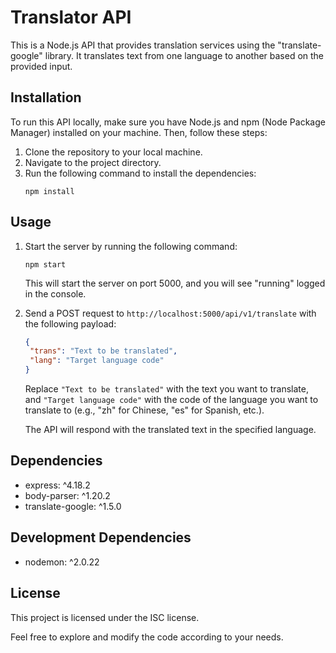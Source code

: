 # Translator API

This is a Node.js API that provides translation services using the
"translate-google" library. It translates text from one language to another
based on the provided input.

## Installation

To run this API locally, make sure you have Node.js and npm (Node Package
Manager) installed on your machine. Then, follow these steps:

1. Clone the repository to your local machine.
2. Navigate to the project directory.
3. Run the following command to install the dependencies:
   ```
   npm install
   ```

## Usage

1. Start the server by running the following command:

   ```
   npm start
   ```

   This will start the server on port 5000, and you will see "running" logged in
   the console.

2. Send a POST request to `http://localhost:5000/api/v1/translate` with the
   following payload:

   ```json
   {
   	"trans": "Text to be translated",
   	"lang": "Target language code"
   }
   ```

   Replace `"Text to be translated"` with the text you want to translate, and
   `"Target language code"` with the code of the language you want to translate
   to (e.g., "zh" for Chinese, "es" for Spanish, etc.).

   The API will respond with the translated text in the specified language.

## Dependencies

- express: ^4.18.2
- body-parser: ^1.20.2
- translate-google: ^1.5.0

## Development Dependencies

- nodemon: ^2.0.22

## License

This project is licensed under the ISC license.

Feel free to explore and modify the code according to your needs.
